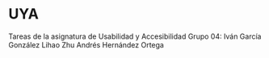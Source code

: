 # UYA
Tareas de la asignatura de Usabilidad y Accesibilidad
Grupo 04:
Iván García González
Lihao Zhu
Andrés Hernández Ortega